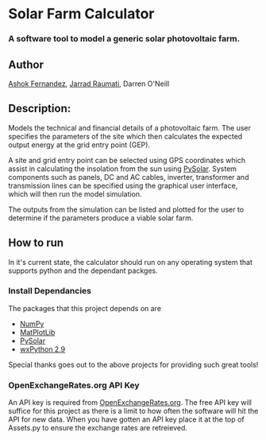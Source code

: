 # Solar Farm Calculator
### A software tool to model a generic solar photovoltaic farm.


## Author
[Ashok Fernandez](https://github.com/ashokfernandez/),
[Jarrad Raumati](https://github.com/jarradraumati/),
Darren O'Neill


## Description: 
Models the technical and financial details of a photovoltaic farm. The user
specifies the parameters of the site which then calculates the expected output
energy at the grid entry point (GEP).

A site and grid entry point can be selected using GPS coordinates which assist
in calculating the insolation from the sun using [PySolar](https://github.com/pingswept/pysolar).
System components such as panels, DC and AC cables, inverter, transformer and
transmission lines can be specified using the graphical user interface, which
will then run the model simulation.

The outputs from the simulation can be listed and plotted for the user to
determine if the parameters produce a viable solar farm.

## How to run
In it's current state, the calculator should run on any operating system that supports python and the dependant packges.

### Install Dependancies
The packages that this project depends on are
 * [NumPy](http://www.numpy.org/)
 * [MatPlotLib](http://matplotlib.org/)
 * [PySolar](http://pysolar.org/)
 * [wxPython 2.9](http://www.wxpython.org/)

Special thanks goes out to the above projects for providing such great tools!

### OpenExchangeRates.org API Key
An API key is required from [OpenExchangeRates.org](https://openexchangerates.org/signup/free). The free API key will suffice
for this project as there is a limit to how often the software will hit the API for new data. When you have gotten an API key 
place it at the top of Assets.py to ensure the exchange rates are retreieved.